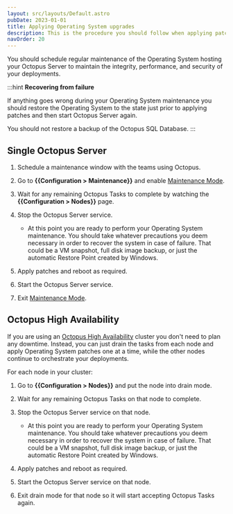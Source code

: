 ```yaml
---
layout: src/layouts/Default.astro
pubDate: 2023-01-01
title: Applying Operating System upgrades
description: This is the procedure you should follow when applying patches to the Operating System where Octopus Server is hosted.
navOrder: 20
---
```


You should schedule regular maintenance of the Operating System hosting your Octopus Server to maintain the integrity, performance, and security of your deployments.

:::hint
**Recovering from failure**

If anything goes wrong during your Operating System maintenance you should restore the Operating System to the state just prior to applying patches and then start Octopus Server again.

You should not restore a backup of the Octopus SQL Database.
:::

## Single Octopus Server

1. Schedule a maintenance window with the teams using Octopus.
1. Go to **{{Configuration > Maintenance}}** and enable [Maintenance Mode](/docs/administration/managing-infrastructure/maintenance-mode.md).
1. Wait for any remaining Octopus Tasks to complete by watching the **{{Configuration > Nodes}}** page.
1. Stop the Octopus Server service.

    - At this point you are ready to perform your Operating System maintenance. You should take whatever precautions you deem necessary in order to recover the system in case of failure. That could be a VM snapshot, full disk image backup, or just the automatic Restore Point created by Windows.

1. Apply patches and reboot as required.
1. Start the Octopus Server service.
1. Exit [Maintenance Mode](/docs/administration/managing-infrastructure/maintenance-mode.md).

## Octopus High Availability

If you are using an [Octopus High Availability](/docs/administration/high-availability/) cluster you don't need to plan any downtime. Instead, you can just drain the tasks from each node and apply Operating System patches one at a time, while the other nodes continue to orchestrate your deployments.

For each node in your cluster:

1. Go to **{{Configuration > Nodes}}** and put the node into drain mode.
1. Wait for any remaining Octopus Tasks on that node to complete.
1. Stop the Octopus Server service on that node.

    - At this point you are ready to perform your Operating System maintenance. You should take whatever precautions you deem necessary in order to recover the system in case of failure. That could be a VM snapshot, full disk image backup, or just the automatic Restore Point created by Windows.

1. Apply patches and reboot as required.
1. Start the Octopus Server service on that node.
1. Exit drain mode for that node so it will start accepting Octopus Tasks again.

